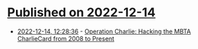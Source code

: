# [Published on 2022-12-14](index.md)

* [2022-12-14, 12:28:36](https://news.ycombinator.com/item?id=33982591) - [Operation Charlie: Hacking the MBTA CharlieCard from 2008 to Present](https://medium.com/@bobbyrsec/operation-charlie-hacking-the-mbta-charliecard-from-2008-to-present-24ea9f0aaa38)
